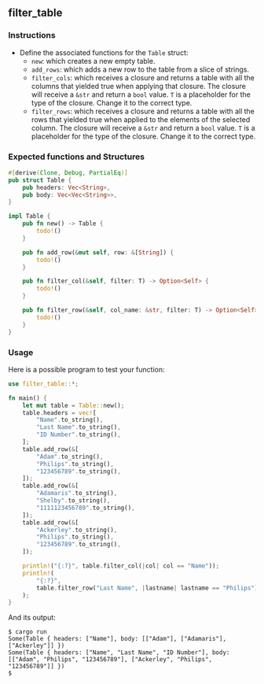 ## filter_table

### Instructions

- Define the associated functions for the `Table` struct:
  - `new`: which creates a new empty table.
  - `add_rows`: which adds a new row to the table from a slice of strings.
  - `filter_cols`: which receives a closure and returns a table with all the columns that yielded true when applying that closure. The closure will receive a `&str` and return a `bool` value. `T` is a placeholder for the type of the closure. Change it to the correct type.
  - `filter_rows`: which receives a closure and returns a table with all the rows that yielded true when applied to the elements of the selected column. The closure will receive a `&str` and return a `bool` value. `T` is a placeholder for the type of the closure. Change it to the correct type.

### Expected functions and Structures

```rust
#[derive(Clone, Debug, PartialEq)]
pub struct Table {
    pub headers: Vec<String>,
    pub body: Vec<Vec<String>>,
}

impl Table {
    pub fn new() -> Table {
        todo!()
    }

    pub fn add_row(&mut self, row: &[String]) {
        todo!()
    }

    pub fn filter_col(&self, filter: T) -> Option<Self> {
        todo!()
    }

    pub fn filter_row(&self, col_name: &str, filter: T) -> Option<Self> {
        todo!()
    }
}
```

### Usage

Here is a possible program to test your function:

```rust
use filter_table::*;

fn main() {
    let mut table = Table::new();
    table.headers = vec![
        "Name".to_string(),
        "Last Name".to_string(),
        "ID Number".to_string(),
    ];
    table.add_row(&[
        "Adam".to_string(),
        "Philips".to_string(),
        "123456789".to_string(),
    ]);
    table.add_row(&[
        "Adamaris".to_string(),
        "Shelby".to_string(),
        "1111123456789".to_string(),
    ]);
    table.add_row(&[
        "Ackerley".to_string(),
        "Philips".to_string(),
        "123456789".to_string(),
    ]);

    println!("{:?}", table.filter_col(|col| col == "Name"));
    println!(
        "{:?}",
        table.filter_row("Last Name", |lastname| lastname == "Philips")
    );
}
```

And its output:

```console
$ cargo run
Some(Table { headers: ["Name"], body: [["Adam"], ["Adamaris"], ["Ackerley"]] })
Some(Table { headers: ["Name", "Last Name", "ID Number"], body: [["Adam", "Philips", "123456789"], ["Ackerley", "Philips", "123456789"]] })
$
```
